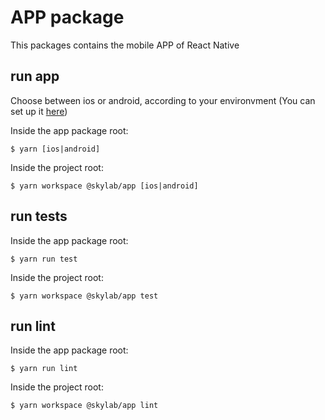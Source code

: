 # APP package

This packages contains the mobile APP of React Native


## run app

Choose between ios or android, according to your environvment (You can set up it [here](https://reactnative.dev/docs/environment-setup))

Inside the app package root: 

```$ yarn [ios|android]```

Inside the project root: 

```$ yarn workspace @skylab/app [ios|android]```


## run tests

Inside the app package root: 

```$ yarn run test```

Inside the project root: 

```$ yarn workspace @skylab/app test```


## run lint

Inside the app package root: 

```$ yarn run lint```

Inside the project root: 

```$ yarn workspace @skylab/app lint```

